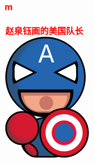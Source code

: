 # m

<!DOCTYPE html>
<html lang="en">
<head>
	<meta charset="UTF-8">
	<title>美国队长</title>
	<style>
	   *{
	   	margin: 0;
	   	padding: 0;
	   }
	   .wp{
	   	width: 500px;
	   	height: 500px;
	   	margin: 0 auto;
	   }
	   .shang{
	   	position: relative;
	   }
	   .tou{
	   	width: 250px;
	   	height: 250px;
	   	background: #2365af;
	   	border-radius: 50%;
	   	border: 5px solid black;
	   	position: absolute;
	   	box-shadow: inset 30px -10px 10px #2c5581;
	   }
	   .z{
	   	position: absolute;
	   	margin: 0 auto;
	   	left:100px;
	   }
	   .z>span{
	   	font-size: 80px;
	   	color: #fff;
	   }
	   .yj{
	   	position: relative;
	   }
	   .zy{
	   	width: 0;
	   	height: 0;
	   	border:30px solid transparent;
	   	border-left:60px solid transparent;
	   	border-left-color:#fff;
	   	border-radius: 10px 10px 10px 10px /20px 20px 20px 20px ;
	   	position: absolute;
	   	top: 80px;
	   	left: 25px;
	   }
	   .zy1{
	   	width: 0;
	   	height: 0;
	   	border:40px solid transparent;
	   	border-left:80px solid transparent;
	   	border-left-color:black;
	   	border-radius: 10px 10px 10px 10px /20px 20px 20px 20px ;
	   	position: absolute;
	   	top: 70px;
	   	left: 18px;
	   }
	   .yy{
	   	width: 0;
	   	height: 0;
	   	border:30px solid transparent;
	   	border-right:60px solid transparent;
	   	border-right-color: #fff;
	   	border-radius: 10px 10px 10px 10px /20px 20px 20px 20px ;
	   	position: absolute;
	   	top: 80px;
	   	left: 134px;
	   }
	   .yy1{
	   	width: 0;
	   	height: 0;
	   	border:40px solid transparent;
	   	border-right:80px solid transparent;
	   	border-right-color: black;
	   	border-radius: 10px 10px 10px 10px /20px 20px 20px 20px ;
	   	position: absolute;
	   	top: 70px;
	   	left: 110px;
	   }
	   .zui{
	   	width: 180px;
	   	height: 90px;
	   	background: #000;
	   	border-radius: 0  0 82px 89px ;
	   	position: absolute;
	   	top: 165px;
	   	left: 35px;
	   }
	   .zui1{
	   	width: 160px;
	   	height: 65px;
	   	background: #c57868;
	   	border-radius:0 0 82px 89px ;
	   	position: absolute;
	   	top: 10px;
	   	left: 10px;
	   }
	   .zui2{
	   	width: 140px;
	   	height: 50px;
	   	background: #f5a688;
	   	border-radius:0 0 82px 89px;
	   	position: absolute;
	   	top: 20px;
	   	left: 20px;
	   }
	   .zui3{
	   	width: 45px;
	   	height: 45px;
	   	background: #c97666;
	   	border-radius:50%;
	   	position: absolute;
	   	top:21px;
	   	left:70px;
	   }
	   .st{
	   	position: relative;
	   }
	   .st1{
	   	width: 150px;
	   	height: 120px;
	   	background: #2e5483;
	   	border:5px solid #000;
	   	border-radius: 100px 100px 70px 70px ;
	   	position: absolute;
	   	top: 260px;
	   	left: 50px;
	   }
	   .zs{
	   	position: absolute;
	   	background: #d51931;
	   	width: 100px;
	   	height: 100px;
	   	border:5px solid #000;
	   	border-radius: 50%;
	   	top:240px;
	   	box-shadow: inset 10px -10px 10px #88323b;
	   }
	   .jiao{
	   	width: 25px;
	   	height: 50px;
	   	background:#d51931;
	   	border:5px solid #000;
	   	border-radius: 50%;
	   	position: absolute;
	   	top: 335px;
	   	left:65px;
	   	transform: rotate(-45deg);
	   	box-shadow: inset 10px 0px 5px #88323b;
	   }
	   .dp{
	   	position: relative;
	   }
	   .dp1{
	   	width:150px;
	   	height:150px;
	   	border:5px solid #000;
	   	background: #db172b;
	   	border-radius: 50%;
	   	position: absolute;
	   	top:230px;
	   	left: 110px;
	   }
	   .dp2{
	   	width: 120px;
	   	height: 120px;
	   	background: #fff;
	   	border-radius: 50%;
	   	position: absolute;
	   	top: 15px;
	   	left: 15px;
	   }
	   .dp3{
	   	width: 80px;
	   	height:80px;
	   	background: #e21438;
	   	border-radius: 50%;
	   	position: absolute;
	   	top: 20px;
	   	left: 20px;
	   }
	   .dp4{
	   	width: 60px;
	   	height: 60px;
	   	background: #2365af;
	   	border-radius: 50%;
	   	position: absolute;
	   	top: 10px;
	   	left: 10px;
	   }
	   h1{
		  color: red;
	   }
	</style>
</head>
<body>
	<div class="wp">
		<h1>赵泉钰画的美国队长</h1>
	   <div class="shang">
	      <div class="tou">
	          <div class="z">
	             <span>A</span>
	          </div>
	          <div class="yj">
	            <div class="zy1"></div>
	            <div class="zy"></div>
	            <div class="yy1"></div>
	            <div class="yy"></div>
	          </div>
	          <div class="zui">
	              <div class="zui1"></div>
	              <div class="zui2"></div>
	              <div class="zui3"></div>
	          </div>
	      </div>
	      <div class="st">
	         <div class="st1"></div>	
	             <div class="jiao"></div>
	             <div class="zs"></div>
	      </div>
	      <div class="dp">
	         <div class="dp1">
	            <div class="dp2">
	               <div class="dp3">
	                  <div class="dp4"></div>
	               </div>
	            </div>
	         </div>
	      </div>
	   </div>
	</div>
</body>
</html>
